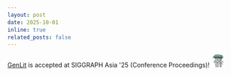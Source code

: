 ```yaml
---
layout: post
date: 2025-10-01
inline: true
related_posts: false
---
```


[GenLit](https://genlit.is.tue.mpg.de/) is accepted at SIGGRAPH Asia '25 (Conference Proceedings)! <img src="assets/img/bamboo-tree.png" width="30" height="30">